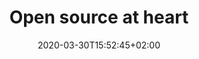 ---
title: "Open source at heart"
description: "More than just a licence, open source is a collaborative model which is fundamental to the way humans have design software and hardware infrastructure, and it has been proven a viable approach many times over.


At Pollen Robotics, we aim at fostering knowledge-sharing in the community to help the AI revolution happen. So we believe that instead of attempting to monopolise some particular problem, we have to collaborate with our customers and partners on solutions that will benefit everyone." 
project_grid_title: Browse our open source projects
project_grid_comment: And do not hesitate to contribute as well ;-)
image: "/img/opensource/hubert_bonisseur_de_la_bath.jpg"
date: 2020-03-30T15:52:45+02:00
draft: false
layout: opensource
---